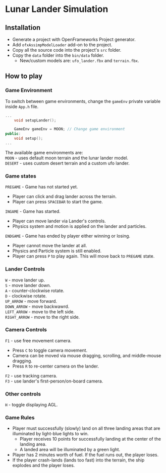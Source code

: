 # Lunar Lander Simulation
## Installation
- Generate a project with OpenFrameworks Project generator.
- Add `ofxAssimpModelLoader` add-on to the project.
- Copy all the source code into the project's `src` folder.
- Copy the `data` folder into the `bin/data` folder.
    - New/custom models are: `ufo_lander.fbx` and `terrain.fbx`.

## How to play
### Game Environment
To switch between game environments, change the `gameEnv` private variable inside `App.h` file.
```cpp
...
	void setupLander();

	GameEnv gameEnv = MOON; // Change game environment
public:
	void setup();
...
```

The available game environments are:
\
`MOON` - uses default moon terrain and the lunar lander model.
\
`DESERT` - uses custom desert terrain and a custom ufo lander.

### Game states
`PREGAME` - Game has not started yet.
- Player can click and drag lander across the terrain.
- Player can press `SPACEBAR` to start the game.

`INGAME` - Game has started.
- Player can move lander via Lander's controls.
- Physics system and motion is applied on the lander and particles.

`ENDGAME` - Game has ended by player either winning or losing.
- Player cannot move the lander at all.
- Physics and Particle system is still enabled.
- Player can press `P` to play again. This will move back to `PREGAME` state.

### Lander Controls
`W` - move lander up.
\
`S` - move lander down.
\
`A` - counter-clockwise rotate.
\
`D` - clockwise rotate.
\
`UP_ARROW` - move forward.
\
`DOWN_ARROW` - move backwawrd.
\
`LEFT_ARROW` - move to the left side.
\
`RIGHT_ARROW` - move to the right side.

### Camera Controls
`F1` - use free movement camera.
- Press `C` to toggle camera movement.
- Camera can be moved via mouse dragging, scrolling, and middle-mouse dragging.
- Press `R` to re-center camera on the lander.

`F2` - use tracking camera.
\
`F3` - use lander's first-person/on-board camera.

### Other controls
`H` - toggle displaying AGL.

### Game Rules
- Player must successfully (slowly) land on all three landing areas that are illuminated by light-blue lights to win.
    - Player receives 10 points for successfully landing at the center of the landing area.
    - A landed area will be illuminated by a green light.
- Player has 2 minutes worth of fuel. If the fuel runs out, the player loses.
- If the player crash-lands (lands too fast) into the terrain, the ship explodes and the player loses.
